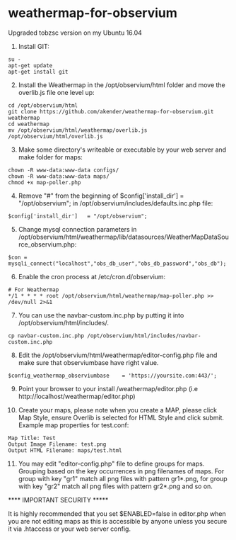 # weathermap-for-observium
Upgraded tobzsc version on my Ubuntu 16.04

1. Install GIT:

```
su -
apt-get update
apt-get install git
```

2. Install the Weathermap in the /opt/observium/html folder and move the overlib.js file one level up:

```
cd /opt/observium/html
git clone https://github.com/akender/weathermap-for-observium.git weathermap
cd weathermap
mv /opt/observium/html/weathermap/overlib.js /opt/observium/html/overlib.js
```

3. Make some directory's writeable or executable by your web server and make folder for maps:

```
chown -R www-data:www-data configs/
chown -R www-data:www-data maps/
chmod +x map-poller.php
```

4. Remove "#" from the beginning of $config['install_dir']   = "/opt/observium"; in /opt/observium/includes/defaults.inc.php file:

```
$config['install_dir']   = "/opt/observium";
```

5. Change mysql connection parameters in /opt/observium/html/weathermap/lib/datasources/WeatherMapDataSource_observium.php:

```
$con = mysqli_connect("localhost","obs_db_user","obs_db_password","obs_db");
```

6. Enable the cron process at /etc/cron.d/observium:

```
# For Weathermap
*/1 * * * * root /opt/observium/html/weathermap/map-poller.php >> /dev/null 2>&1
```

7. You can use the navbar-custom.inc.php by putting it into /opt/observium/html/includes/.

```
cp navbar-custom.inc.php /opt/observium/html/includes/navbar-custom.inc.php
```

8. Edit the /opt/observium/html/weathermap/editor-config.php file and make sure that observiumbase have right value.

```
$config_weathermap_observiumbase    = 'https://yoursite.com:443/';
```

9. Point your browser to your install /weathermap/editor.php (i.e http://localhost/weathermap/editor.php)

10. Create your maps, please note when you create a MAP, please click Map Style, ensure Overlib is selected for HTML Style and click submit. Example map properties for test.conf:

```
Map Title: Test
Output Image Filename: test.png
Output HTML Filename: maps/test.html
```

11. You may edit "editor-config.php" file to define groups for maps. Grouping based on the key occurrences in png filenames of maps. 
For group with key "gr1" match all png files with pattern gr1*.png, for group with key "gr2" match all png files with pattern gr2*.png and so on.

**** IMPORTANT SECURITY *****

It is highly recommended that you set $ENABLED=false in editor.php when you are not editing maps as this is accessible by anyone unless you secure it via .htaccess or your web server config.

